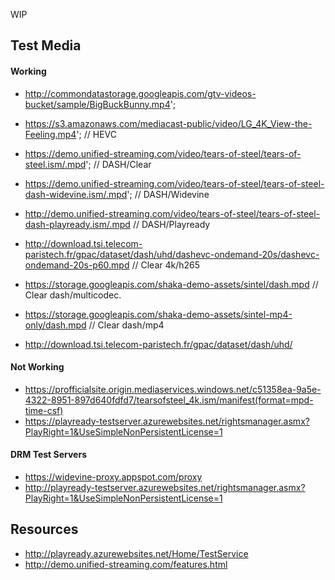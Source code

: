 WIP

## Test Media


#### Working
* http://commondatastorage.googleapis.com/gtv-videos-bucket/sample/BigBuckBunny.mp4';
* https://s3.amazonaws.com/mediacast-public/video/LG_4K_View-the-Feeling.mp4'; // HEVC
* https://demo.unified-streaming.com/video/tears-of-steel/tears-of-steel.ism/.mpd'; // DASH/Clear
* https://demo.unified-streaming.com/video/tears-of-steel/tears-of-steel-dash-widevine.ism/.mpd'; // DASH/Widevine
* http://demo.unified-streaming.com/video/tears-of-steel/tears-of-steel-dash-playready.ism/.mpd // DASH/Playready
* http://download.tsi.telecom-paristech.fr/gpac/dataset/dash/uhd/dashevc-ondemand-20s/dashevc-ondemand-20s-p60.mpd // Clear 4k/h265
* https://storage.googleapis.com/shaka-demo-assets/sintel/dash.mpd // Clear dash/multicodec.
* https://storage.googleapis.com/shaka-demo-assets/sintel-mp4-only/dash.mpd // Clear dash/mp4


* http://download.tsi.telecom-paristech.fr/gpac/dataset/dash/uhd/




#### Not Working
* https://profficialsite.origin.mediaservices.windows.net/c51358ea-9a5e-4322-8951-897d640fdfd7/tearsofsteel_4k.ism/manifest(format=mpd-time-csf)
* https://playready-testserver.azurewebsites.net/rightsmanager.asmx?PlayRight=1&UseSimpleNonPersistentLicense=1


#### DRM Test Servers
* https://widevine-proxy.appspot.com/proxy
* http://playready-testserver.azurewebsites.net/rightsmanager.asmx?PlayRight=1&UseSimpleNonPersistentLicense=1

## Resources
* http://playready.azurewebsites.net/Home/TestService
* http://demo.unified-streaming.com/features.html